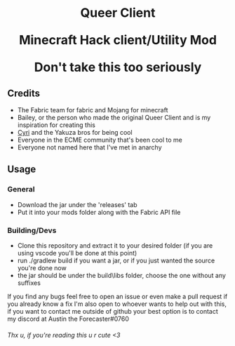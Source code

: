 <h1 align="center"> 
     Queer Client
    <p> Minecraft Hack client/Utility Mod
    <p> Don't take this too seriously 
</h1>

## Credits

- The Fabric team for fabric and Mojang for minecraft
- Bailey, or the person who made the original Queer Client and is my inspiration for creating this
- [Cyri](https://github.com/Fentanull) and the Yakuza bros for being cool
- Everyone in the ECME community that's been cool to me
- Everyone not named here that I've met in anarchy

## Usage

### General

- Download the jar under the 'releases' tab
- Put it into your mods folder along with the Fabric API file

### Building/Devs

- Clone this repository and extract it to your desired folder (if you are using vscode you'll be done at this point)
- run ./gradlew build if you want a jar, or if you just wanted the source you're done now
- the jar should be under the build\libs folder, choose the one without any suffixes

If you find any bugs feel free to open an issue or even make a pull request if you already know a fix
I'm also open to whoever wants to help out with this, if you want to contact me outside of github your best option is to contact my discord at Austin the Forecaster#0760
###### Thx u, if you're reading this u r cute <3
